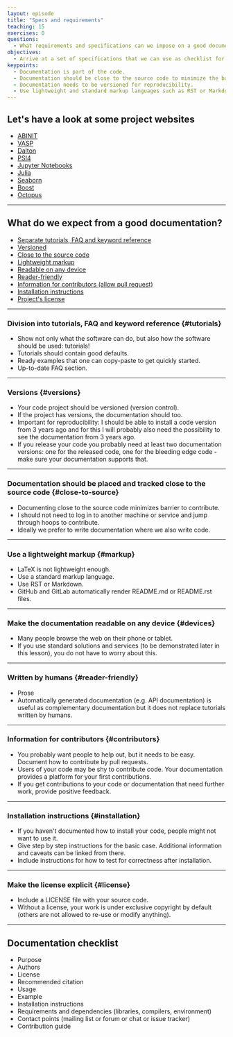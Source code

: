 ```yaml
---
layout: episode
title: "Specs and requirements"
teaching: 15
exercises: 0
questions:
  - What requirements and specifications can we impose on a good documentation?
objectives:
  - Arrive at a set of specifications that we can use as checklist for designing and deploying code documentation.
keypoints:
  - Documentation is part of the code.
  - Documentation should be close to the source code to minimize the barrier to contribute.
  - Documentation needs to be versioned for reproducibility.
  - Use lightweight and standard markup languages such as RST or Markdown.
---
```


## Let's have a look at some project websites
- [ABINIT](http://www.abinit.org/)
- [VASP](https://www.vasp.at/)
- [Dalton](http://daltonprogram.org/)
- [PSI4](http://www.psicode.org/)
- [Jupyter Notebooks](http://jupyter-notebook.readthedocs.io/en/latest/)
- [Julia](https://docs.julialang.org/en/stable/)
- [Seaborn](https://seaborn.pydata.org)
- [Boost](http://www.boost.org)
- [Octopus](http://octopus-code.org/wiki/Main_Page)

---

## What do we expect from a good documentation?

- [Separate tutorials, FAQ and keyword reference](#tutorials)
- [Versioned](#versions)
- [Close to the source code](#close-to-source)
- [Lightweight markup](#markup)
- [Readable on any device](#devices)
- [Reader-friendly](#reader-friendly)
- [Information for contributors (allow pull request)](#contributors)
- [Installation instructions](#installation)
- [Project's license](#license)

---

### Division into tutorials, FAQ and keyword reference {#tutorials}

- Show not only what the software can do, but also how the software should be used: tutorials!
- Tutorials should contain good defaults.
- Ready examples that one can copy-paste to get quickly started.
- Up-to-date FAQ section.

---

### Versions {#versions}

- Your code project should be versioned (version control).
- If the project has versions, the documentation should too.
- Important for reproducibility: I should be able to install a code version
  from 3 years ago and for this I will probably also need the possibility to
  see the documentation from 3 years ago.
- If you release your code you probably need at least two documentation
  versions: one for the released code, one for the bleeding edge code - make
  sure your documentation supports that.

---

### Documentation should be placed and tracked close to the source code {#close-to-source}

- Documenting close to the source code minimizes barrier to contribute.
- I should not need to log in to another machine or service and jump through hoops to contribute.
- Ideally we prefer to write documentation where we also write code.

---

### Use a lightweight markup {#markup}

- LaTeX is not lightweight enough.
- Use a standard markup language.
- Use RST or Markdown.
- GitHub and GitLab automatically render README.md or README.rst files.

---

### Make the documentation readable on any device {#devices}

- Many people browse the web on their phone or tablet.
- If you use standard solutions and services (to be demonstrated later in this
  lesson), you do not have to worry about this.

---

### Written by humans {#reader-friendly}

- Prose
- Automatically generated documentation (e.g. API documentation) is useful as
  complementary documentation but it does not replace tutorials written by
  humans.

---

### Information for contributors {#contributors}

- You probably want people to help out, but it needs to be easy. Document how to contribute by pull requests.
- Users of your code may be shy to contribute code. Your documentation provides a platform for your first contributions.
- If you get contributions to your code or documentation that need further work, provide positive feedback.

---

### Installation instructions {#installation}

- If you haven't documented how to install your code, people might not want to use it.
- Give step by step instructions for the basic case. Additional information and caveats can be linked from there.
- Include instructions for how to test for correctness after installation.

---

### Make the license explicit {#license}

- Include a LICENSE file with your source code.
- Without a license, your work is under exclusive copyright by default (others are not allowed to re-use or modify anything).

---

## Documentation checklist

- Purpose
- Authors
- License
- Recommended citation
- Usage
- Example
- Installation instructions
- Requirements and dependencies (libraries, compilers, environment)
- Contact points (mailing list or forum or chat or issue tracker)
- Contribution guide
